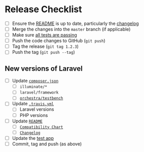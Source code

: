# Release Checklist

- [ ] Ensure the [README](README.md) is up to date, particularly the [changelog](README.md#changelog)
- [ ] Merge the changes into the `master` branch (if applicable)
- [ ] Make sure [all tests are passing](https://travis-ci.org/davejamesmiller/laravel-breadcrumbs)
- [ ] Push the code changes to GitHub (`git push`)
- [ ] Tag the release (`git tag 1.2.3`)
- [ ] Push the tag (`git push --tag`)

## New versions of Laravel

- [ ] Update [`composer.json`](composer.json)
    - [ ] `illuminate/*`
    - [ ] `laravel/framework`
    - [ ] [`orchestra/testbench`](https://github.com/orchestral/testbench#version-compatibility)
- [ ] Update [`.travis.yml`](.travis.yml)
    - [ ] Laravel versions
    - [ ] PHP versions
- [ ] Update [`README`](README.md)
    - [ ] [`Compatibility Chart`](README.md#compatibility-chart)
    - [ ] [`Changelog`](README.md#changelog)
- [ ] Update the [test app](https://github.com/davejamesmiller/laravel-breadcrumbs-test)
- [ ] Commit, tag and push (as above)
